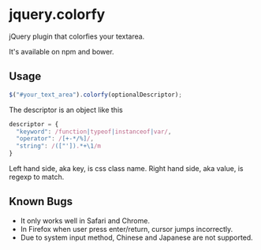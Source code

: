 # jquery.colorfy
jQuery plugin that colorfies your textarea.

It's available on npm and bower.

## Usage
``` javaScript
$("#your_text_area").colorfy(optionalDescriptor);
```
The descriptor is an object like this
``` javaScript
descriptor = {
  "keyword": /function|typeof|instanceof|var/,
  "operator": /[+-*/%]/,
  "string": /(["']).*+\1/m
}
```
Left hand side, aka key, is css class name.
Right hand side, aka value, is regexp to match.

## Known Bugs
* It only works well in Safari and Chrome.
* In Firefox when user press enter/return, cursor jumps incorrectly.
* Due to system input method, Chinese and Japanese are not supported.
